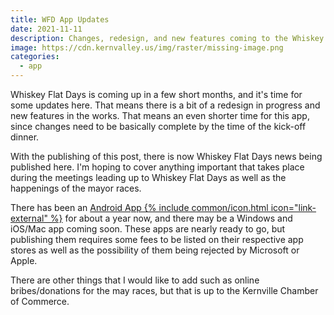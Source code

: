 ```yaml
---
title: WFD App Updates
date: 2021-11-11
description: Changes, redesign, and new features coming to the Whiskey Flat Days App
image: https://cdn.kernvalley.us/img/raster/missing-image.png
categories:
  - app
---
```

Whiskey Flat Days is coming up in a few short months, and it's time for some updates
here. That means there is a bit of a redesign in progress and new features in the works.
That means an even shorter time for this app, since changes need to be basically
complete by the time of the kick-off dinner.

With the publishing of this post, there is now Whiskey Flat Days news being published
here. I'm hoping to cover anything important that takes place during the meetings
leading up to Whiskey Flat Days as well as the happenings of the mayor races.

There has been an <a href="https://play.google.com/store/apps/details?id=com.whiskey_flats.twa" rel="noopener noreferrer external">Android App {% include common/icon.html icon="link-external" %}</a>
for about a year now, and there may be a Windows and iOS/Mac app coming soon. These apps
are nearly ready to go, but publishing them requires some fees to be listed on their
respective app stores as well as the possibility of them being rejected by Microsoft
or Apple.

There are other things that I would like to add such as online bribes/donations
for the may races, but that is up to the Kernville Chamber of Commerce.
